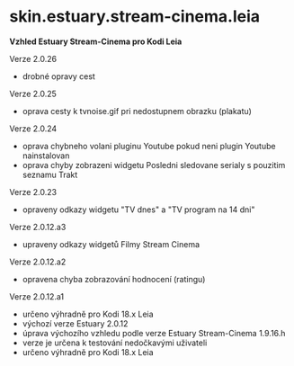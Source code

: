 # skin.estuary.stream-cinema.leia
**Vzhled Estuary Stream-Cinema pro Kodi Leia**

Verze 2.0.26
* drobné opravy cest

Verze 2.0.25
* oprava cesty k tvnoise.gif pri nedostupnem obrazku (plakatu)

Verze 2.0.24
* oprava chybneho volani pluginu Youtube pokud neni plugin Youtube nainstalovan
* oprava chyby zobrazeni widgetu Posledni sledovane serialy s pouzitim seznamu Trakt

Verze 2.0.23
* opraveny odkazy widgetu "TV dnes" a "TV program na 14 dni"

Verze 2.0.12.a3
* upraveny odkazy widgetů Filmy Stream Cinema

Verze 2.0.12.a2
* opravena chyba zobrazování hodnocení (ratingu)

Verze 2.0.12.a1
* určeno výhradně pro Kodi 18.x Leia
* výchozí verze Estuary 2.0.12
* úprava výchozího vzhledu podle verze Estuary Stream-Cinema 1.9.16.h
* verze je určena k testování nedočkavými uživateli
* určeno výhradně pro Kodi 18.x Leia
